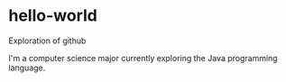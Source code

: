 # hello-world
Exploration of github

I'm a computer science major currently exploring the Java programming language.

